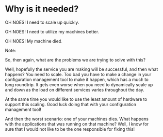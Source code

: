 # Why is it needed?

<p class="fragment fade-in">
OH NOES! I need to scale up quickly.
</p>
<p class="fragment fade-in">
OH NOES! I need to utilize my machines better.
</p>
<p class="fragment fade-in">
OH NOES! My machine died.
</p>

Note:

So, then again, what are the problems we are trying to solve with this?

Well, hopefully the service you are making will be successful, and then what happens? You need to scale. Too bad you have to make a change in your configuration management tool to make it happen, which has a much to long roundtrip. It gets even worse when you need to dynamically scale up and down as the load on different services varies throughout the day.

At the same time you would like to use the least amount of hardware to support this scaling. Good luck doing that with your configuration management tool!

And then the worst scenario: one of your machines dies. What happens with the applications that was running on that machine? Well, I know for sure that I would not like to be the one responsible for fixing this!
